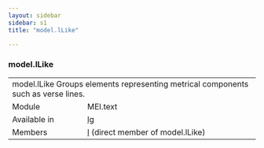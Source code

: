 ```yaml
---
layout: sidebar
sidebar: s1
title: "model.lLike"

---
```


<div class="classSpec model">
   <h3 id="model.lLike">model.lLike</h3>
   <table class="wovenodd">
      <tr>
         <td colspan="2" class="wovenodd-col2">
            <span class="label">model.lLike</span> Groups elements representing metrical components such as verse lines.
         </td>
      </tr>
      <tr>
         <td class="wovenodd-col1">
            <span class="label" lang="en">Module</span>
         </td>
         <td class="wovenodd-col2">MEI.text</td>
      </tr>
      <tr>
         <td class="wovenodd-col1">
            <span class="label" lang="en">Available in</span>
         </td>
         <td class="wovenodd-col2">
            <div class="parent">
               <div>
                  <a class="link_odd_elementSpec" href="/v3/lg">lg</a>
               </div>
            </div>
         </td>
      </tr>
      <tr>
         <td class="wovenodd-col1">
            <span class="label" lang="en">Members</span>
         </td>
         <td class="wovenodd-col2">
            <div class="parent">
               <div>
                  <a class="link_odd_elementSpec" href="/v3/l">l</a> (direct member of model.lLike)
               </div>
            </div>
         </td>
      </tr>
   </table>
</div>